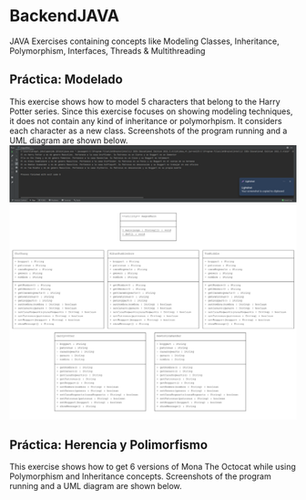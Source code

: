 # BackendJAVA
JAVA Exercises containing concepts like Modeling Classes, Inheritance, Polymorphism, Interfaces, Threads &amp; Multithreading
## Práctica: Modelado
This exercise shows how to model 5 characters that belong to the Harry Potter series. Since this exercise focuses on showing modeling techniques, it does not contain any kind of inheritance or polymorhpism. It considers each character as a new class. Screenshots of the program running and a UML diagram are shown below. 
![Screenshot1](/scshts/Screenshot_1.png)
![UML1](/scshts/UML1.png)
## Práctica: Herencia y Polimorfismo
This exercise shows how to get 6 versions of Mona The Octocat while using Polymorphism and Inheritance concepts. Screenshots of the program running and a UML diagram are shown below. 

